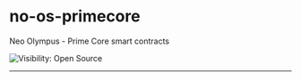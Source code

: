 # no-os-primecore
Neo Olympus - Prime Core smart contracts

![Visibility: Open Source](https://img.shields.io/badge/visibility-open%20source-brightgreen)

---
